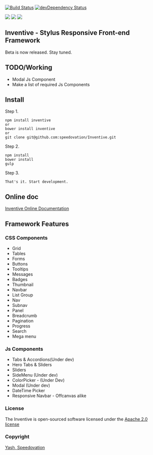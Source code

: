 [![Build Status](https://travis-ci.org/speedovation/Inventive.svg?branch=master)](https://travis-ci.org/speedovation/Inventive) [![devDependency Status](https://david-dm.org/speedovation/inventive/dev-status.svg)](https://david-dm.org/speedovation/inventive#info=devDependencies)

[![](https://img.shields.io/badge/HipChat-Online-brightgreen.svg?style=flat-square)](https://www.hipchat.com/ggaNhaRfU) [![]( http://img.shields.io/badge/License-Apache_2.0-blue.svg?style=flat-square)]( http://opensource.org/licenses/Apache-2.0)  [![](https://img.shields.io/badge/0.9.7-Release-orange.svg?style=flat-square)](http://inventiveui.com/docs) 


## Inventive - Stylus Responsive Front-end Framework 
Beta is now released. Stay tuned.

## TODO/Working
* Modal Js Component
* Make a list of required Js Components

## Install

Step 1.

    npm install inventive
    or
    bower install inventive
    or
    git clone git@github.com:speedovation/Inventive.git 

Step 2.

    npm install
    bower install
    gulp 

Step 3.
    
    That's it. Start development.
    
## Online doc

[Inventive Online Documentation](http://inventiveui.com/docs)


## Framework Features

### CSS Components

* Grid
* Tables
* Forms
* Buttons
* Tooltips
* Messages
* Badges
* Thumbnail
* Navbar
* List Group
* Nav
* Subnav
* Panel
* Breadcrumb
* Pagination
* Progress
* Search
* Mega menu

### Js Components

* Tabs & Accordions(Under dev)
* Hero Tabs & Sliders
* Sliders
* SideMenu (Under dev)
* ColorPicker - (Under Dev)
* Modal (Under dev)
* DateTime Picker
* Responsive Navbar - Offcanvas alike




### License
The Inventive is open-sourced software licensed under the [Apache 2.0 license](http://opensource.org/licenses/Apache-2.0)

### Copyright
[Yash, Speedovation](http://speedovation.com)

